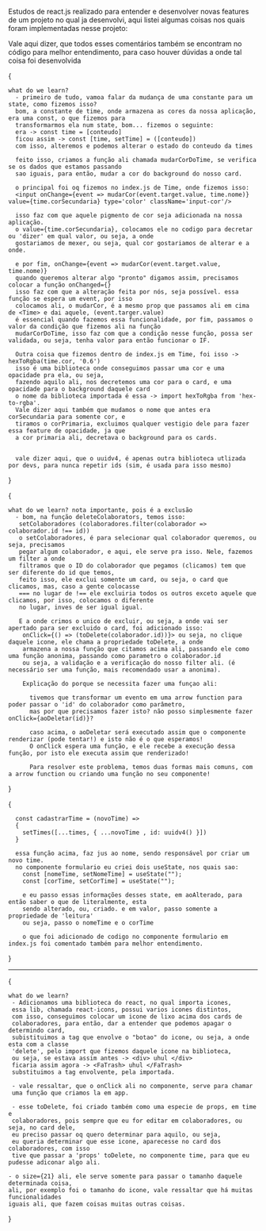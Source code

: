 Estudos de react.js realizado para entender e desenvolver novas features de um projeto no qual ja desenvolvi, aqui listei algumas coisas nos quais foram implementadas nesse projeto:

  Vale aqui dizer, que todos esses comentários também se encontram no código para melhor entendimento, para caso houver dúvidas a onde tal coisa foi desenvolvida

{

    what do we learn?
      - primeiro de tudo, vamoa falar da mudança de uma constante para um state, como fizemos isso?
      bom, a constante de time, onde armazena as cores da nossa aplicação, era uma const, o que fizemos para 
      transformarmos ela num state, bom... fizemos o seguinte:
      era -> const time = [conteudo]
      ficou assim -> const [time, setTime] = ([conteudo])
      com isso, alteremos e podemos alterar o estado do conteudo da times

      feito isso, criamos a função ali chamada mudarCorDoTime, se verifica se os dados que estamos passando
      sao iguais, para então, mudar a cor do background do nosso card.

      o principal foi oq fizemos no index.js de Time, onde fizemos isso:
      <input onChange={event => mudarCor(event.target.value, time.nome)} value={time.corSecundaria} type='color' className='input-cor'/> 

      isso faz com que aquele pigmento de cor seja adicionada na nossa aplicação.
      o value={time.corSecundaria}, colocamos ele no codigo para decretar ou 'dizer' em qual valor, ou seja, a onde
      gostariamos de mexer, ou seja, qual cor gostariamos de alterar e a onde.

      e por fim, onChange={event => mudarCor(event.target.value, time.nome)}
      quando queremos alterar algo "pronto" digamos assim, precisamos colocar a função onChanged={}
      isso faz com que a alteração feita por nós, seja possível. essa função se espera um event, por isso
      colocamos ali, o mudarCor, é a mesmo prop que passamos ali em cima de <Time> e dai aquele, (event.targer.value)
      é essencial quando fazemos essa funcionalidade, por fim, passamos o valor da condição que fizemos ali na função
      mudarCorDoTime, isso faz com que a condição nesse função, possa ser validada, ou seja, tenha valor para então funcionar o IF.

      Outra coisa que fizemos dentro de index.js em Time, foi isso -> hexToRgba(time.cor, '0.6')  
      isso é uma biblioteca onde conseguimos passar uma cor e uma opacidade pra ela, ou seja,
      fazendo aquilo ali, nos decretemos uma cor para o card, e uma opacidade para o background daquele card
      o nome da biblioteca importada é essa -> import hexToRgba from 'hex-to-rgba'.
      Vale dizer aqui também que mudamos o nome que antes era corSecundaria para somente cor, e
      tiramos o corPrimaria, excluimos qualquer vestigio dele para fazer essa feature de opacidade, ja que
      a cor primaria ali, decretava o background para os cards.


      vale dizer aqui, que o uuidv4, é apenas outra biblioteca utlizada por devs, para nunca repetir ids (sim, é usada para isso mesmo)
 
}

{

    what do we learn? nota importante, pois é a exclusão
      - bom, na função deleteColaborators, temos isso:
       setColaboradores (colaboradores.filter(colaborador => colaborador.id !== id))
       o setColaboradores, é para selecionar qual colaborador queremos, ou seja, precisamos
       pegar algum colaborador, e aqui, ele serve pra isso. Nele, fazemos um filter a onde
       filtramos que o ID do colaborador que pegamos (clicamos) tem que ser diferente do id que temos,
       feito isso, ele exclui somente um card, ou seja, o card que clicamos, mas, caso a gente colocasse
       === no lugar de !== ele excluiria todos os outros exceto aquele que clicamos, por isso, colocamos o diferente
       no lugar, inves de ser igual igual.

       E a onde crimos o unico de excluir, ou seja, a onde vai ser apertado para ser excluido o card, foi adicionado isso:
        onClick={() => (toDelete(colaborador.id))}> ou seja, no clique daquele icone, ele chama a propriedade toDelete, a onde
        armazena a nossa função que citamos acima ali, passando ele como uma função anonima, passando como parametro o colaborador.id
        ou seja, a validação e a verificação do nosso filter ali. (é necessário ser uma função, mais recomendado usar a anonima).

        Explicação do porque se necessita fazer uma funçao ali:

          tivemos que transformar um evento em uma arrow function para poder passar o 'id' do colaborador como parâmetro,
          mas por que precisamos fazer isto? não posso simplesmente fazer onClick={aoDeletar(id)}?

          caso acima, o aoDeletar será executado assim que o componente renderizar (pode tentar!) e isto não é o que esperamos!
          O onClick espera uma função, e ele recebe a execução dessa função, por isto ele executa assim que renderizado!

          Para resolver este problema, temos duas formas mais comuns, com a arrow function ou criando uma função no seu componente!

}

{

      const cadastrarTime = (novoTime) => 
      {
        setTimes([...times, { ...novoTime , id: uuidv4() }])
      }

      essa função acima, faz jus ao nome, sendo responsável por criar um novo time.
      no componente formulario eu criei dois useState, nos quais sao:
        const [nomeTime, setNomeTime] = useState("");
        const [corTime, setCorTime] = useState("");

        e eu passo essas informações desses state, em aoAlterado, para então saber o que de literalmente, esta
        sendo alterado, ou, criado. e em valor, passo somente a propriedade de 'leitura'
        ou seja, passo o nomeTime e o corTime

        o que foi adicionado de codigo no componente formulario em index.js foi comentado também para melhor entendimento.

}


-------------------------------------------------------------------------------------------------------------


{

    what do we learn?
     - Adicionamos uma biblioteca do react, no qual importa icones, 
     essa lib, chamada react-icons, possui varios icones distintos,
     com isso, conseguimos colocar um icone de lixo acima dos cards de 
     colaboradores, para então, dar a entender que podemos apagar o determindo card,
     subistituimos a tag que envolve o "botao" do icone, ou seja, a onde esta com a classe
     'delete', pelo import que fizemos daquele icone na biblioteca,
     ou seja, se estava assim antes -> <div> uhul </div>
     ficaria assim agora -> <FaTrash> uhul </FaTrash>
     substituimos a tag envolvente, pela importada.

     - vale ressaltar, que o onClick ali no componente, serve para chamar
     uma função que criamos la em app.

     - esse toDelete, foi criado também como uma especie de props, em time e 
     colaboradores, pois sempre que eu for editar em colaboradores, ou seja, no card dele,
     eu preciso passar oq quero determinar para aquilo, ou seja,
     eu queria determinar que esse icone, aparecesse no card dos colaboradores, com isso
     tive que passar a 'props' toDelete, no componente time, para que eu pudesse adiconar algo ali.

    - o size={21} ali, ele serve somente para passar o tamanho daquele determinada coisa,
    ali, por exemplo foi o tamanho do icone, vale ressaltar que há muitas funcionalidades
    iguais ali, que fazem coisas muitas outras coisas.
} 
